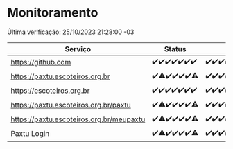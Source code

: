 # Monitoramento

Última verificação: 25/10/2023 21:28:00 -03

|Serviço|Status|Últimas 24h|
|---|---|---|
|https://github.com|<span title="2023-10-18: OK=24">✔️</span><span title="2023-10-19: OK=24">✔️</span><span title="2023-10-20: OK=24">✔️</span><span title="2023-10-21: OK=24">✔️</span><span title="2023-10-22: OK=24">✔️</span><span title="2023-10-23: OK=24">✔️</span><span title="2023-10-24: OK=24">✔️</span>|<span title="24/10/2023 21:28:00 -03 : 200">✔️</span><span title="24/10/2023 22:40:00 -03 : 200">✔️</span><span title="24/10/2023 23:14:00 -03 : 200">✔️</span><span title="25/10/2023 00:06:00 -03 : 200">✔️</span><span title="25/10/2023 01:07:00 -03 : 200">✔️</span><span title="25/10/2023 02:05:00 -03 : 200">✔️</span><span title="25/10/2023 03:08:00 -03 : 200">✔️</span><span title="25/10/2023 04:04:00 -03 : 200">✔️</span><span title="25/10/2023 05:08:00 -03 : 200">✔️</span><span title="25/10/2023 06:06:00 -03 : 200">✔️</span><span title="25/10/2023 07:06:00 -03 : 200">✔️</span><span title="25/10/2023 08:03:00 -03 : 200">✔️</span><span title="25/10/2023 09:10:00 -03 : 200">✔️</span><span title="25/10/2023 10:08:00 -03 : 200">✔️</span><span title="25/10/2023 11:04:00 -03 : 200">✔️</span><span title="25/10/2023 12:05:00 -03 : 200">✔️</span><span title="25/10/2023 13:07:00 -03 : 200">✔️</span><span title="25/10/2023 14:02:00 -03 : 200">✔️</span><span title="25/10/2023 15:07:00 -03 : 200">✔️</span><span title="25/10/2023 16:03:00 -03 : 200">✔️</span><span title="25/10/2023 17:06:00 -03 : 200">✔️</span><span title="25/10/2023 18:03:00 -03 : 200">✔️</span><span title="25/10/2023 19:04:00 -03 : 200">✔️</span><span title="25/10/2023 20:05:00 -03 : 200">✔️</span><span title="25/10/2023 21:28:00 -03 : 200">✔️</span>|
|https://paxtu.escoteiros.org.br|<span title="2023-10-18: OK=24">✔️</span><span title="2023-10-19: OK=23, Falhas=1">⚠️</span><span title="2023-10-20: OK=24">✔️</span><span title="2023-10-21: OK=24">✔️</span><span title="2023-10-22: OK=24">✔️</span><span title="2023-10-23: OK=24">✔️</span><span title="2023-10-24: OK=17, Falhas=7">⚠️</span>|<span title="24/10/2023 21:28:00 -03 : 200">✔️</span><span title="24/10/2023 22:40:00 -03 : 200">✔️</span><span title="24/10/2023 23:14:00 -03 : 200">✔️</span><span title="25/10/2023 00:06:00 -03 : 200">✔️</span><span title="25/10/2023 01:07:00 -03 : 200">✔️</span><span title="25/10/2023 02:05:00 -03 : 200">✔️</span><span title="25/10/2023 03:08:00 -03 : 200">✔️</span><span title="25/10/2023 04:04:00 -03 : 200">✔️</span><span title="25/10/2023 05:08:00 -03 : 200">✔️</span><span title="25/10/2023 06:06:00 -03 : 200">✔️</span><span title="25/10/2023 07:06:00 -03 : 200">✔️</span><span title="25/10/2023 08:03:00 -03 : 200">✔️</span><span title="25/10/2023 09:10:00 -03 : 200">✔️</span><span title="25/10/2023 10:08:00 -03 : 200">✔️</span><span title="25/10/2023 11:04:00 -03 : 200">✔️</span><span title="25/10/2023 12:05:00 -03 : 200">✔️</span><span title="25/10/2023 13:07:00 -03 : 200">✔️</span><span title="25/10/2023 14:02:00 -03 : 200">✔️</span><span title="25/10/2023 15:07:00 -03 : 200">✔️</span><span title="25/10/2023 16:03:00 -03 : 200">✔️</span><span title="25/10/2023 17:06:00 -03 : 200">✔️</span><span title="25/10/2023 18:03:00 -03 : 200">✔️</span><span title="25/10/2023 19:04:00 -03 : 200">✔️</span><span title="25/10/2023 20:05:00 -03 : 200">✔️</span><span title="25/10/2023 21:28:00 -03 : 200">✔️</span>|
|https://escoteiros.org.br|<span title="2023-10-18: OK=24">✔️</span><span title="2023-10-19: OK=24">✔️</span><span title="2023-10-20: OK=24">✔️</span><span title="2023-10-21: OK=24">✔️</span><span title="2023-10-22: OK=24">✔️</span><span title="2023-10-23: OK=24">✔️</span><span title="2023-10-24: OK=24">✔️</span>|<span title="24/10/2023 21:28:00 -03 : 200">✔️</span><span title="24/10/2023 22:40:00 -03 : 200">✔️</span><span title="24/10/2023 23:14:00 -03 : 200">✔️</span><span title="25/10/2023 00:06:00 -03 : 200">✔️</span><span title="25/10/2023 01:07:00 -03 : 200">✔️</span><span title="25/10/2023 02:05:00 -03 : 200">✔️</span><span title="25/10/2023 03:08:00 -03 : 200">✔️</span><span title="25/10/2023 04:04:00 -03 : 200">✔️</span><span title="25/10/2023 05:08:00 -03 : 200">✔️</span><span title="25/10/2023 06:06:00 -03 : 200">✔️</span><span title="25/10/2023 07:06:00 -03 : 200">✔️</span><span title="25/10/2023 08:03:00 -03 : 200">✔️</span><span title="25/10/2023 09:10:00 -03 : 200">✔️</span><span title="25/10/2023 10:08:00 -03 : 200">✔️</span><span title="25/10/2023 11:04:00 -03 : 200">✔️</span><span title="25/10/2023 12:05:00 -03 : 200">✔️</span><span title="25/10/2023 13:07:00 -03 : 200">✔️</span><span title="25/10/2023 14:02:00 -03 : 200">✔️</span><span title="25/10/2023 15:07:00 -03 : 200">✔️</span><span title="25/10/2023 16:03:00 -03 : 200">✔️</span><span title="25/10/2023 17:06:00 -03 : 200">✔️</span><span title="25/10/2023 18:03:00 -03 : 200">✔️</span><span title="25/10/2023 19:04:00 -03 : 200">✔️</span><span title="25/10/2023 20:05:00 -03 : 200">✔️</span><span title="25/10/2023 21:28:00 -03 : 200">✔️</span>|
|https://paxtu.escoteiros.org.br/paxtu|<span title="2023-10-18: OK=24">✔️</span><span title="2023-10-19: OK=23, Falhas=1">⚠️</span><span title="2023-10-20: OK=24">✔️</span><span title="2023-10-21: OK=24">✔️</span><span title="2023-10-22: OK=24">✔️</span><span title="2023-10-23: OK=24">✔️</span><span title="2023-10-24: OK=17, Falhas=7">⚠️</span>|<span title="24/10/2023 21:28:00 -03 : 200">✔️</span><span title="24/10/2023 22:40:00 -03 : 200">✔️</span><span title="24/10/2023 23:14:00 -03 : 200">✔️</span><span title="25/10/2023 00:06:00 -03 : 200">✔️</span><span title="25/10/2023 01:07:00 -03 : 200">✔️</span><span title="25/10/2023 02:05:00 -03 : 200">✔️</span><span title="25/10/2023 03:08:00 -03 : 200">✔️</span><span title="25/10/2023 04:04:00 -03 : 200">✔️</span><span title="25/10/2023 05:08:00 -03 : 200">✔️</span><span title="25/10/2023 06:06:00 -03 : 200">✔️</span><span title="25/10/2023 07:06:00 -03 : 200">✔️</span><span title="25/10/2023 08:03:00 -03 : 200">✔️</span><span title="25/10/2023 09:10:00 -03 : 200">✔️</span><span title="25/10/2023 10:08:00 -03 : 200">✔️</span><span title="25/10/2023 11:05:00 -03 : 200">✔️</span><span title="25/10/2023 12:05:00 -03 : 200">✔️</span><span title="25/10/2023 13:07:00 -03 : 200">✔️</span><span title="25/10/2023 14:02:00 -03 : 200">✔️</span><span title="25/10/2023 15:08:00 -03 : 200">✔️</span><span title="25/10/2023 16:03:00 -03 : 200">✔️</span><span title="25/10/2023 17:06:00 -03 : 200">✔️</span><span title="25/10/2023 18:03:00 -03 : 200">✔️</span><span title="25/10/2023 19:04:00 -03 : 200">✔️</span><span title="25/10/2023 20:05:00 -03 : 200">✔️</span><span title="25/10/2023 21:28:00 -03 : 200">✔️</span>|
|https://paxtu.escoteiros.org.br/meupaxtu|<span title="2023-10-18: OK=24">✔️</span><span title="2023-10-19: OK=23, Falhas=1">⚠️</span><span title="2023-10-20: OK=24">✔️</span><span title="2023-10-21: OK=24">✔️</span><span title="2023-10-22: OK=24">✔️</span><span title="2023-10-23: OK=24">✔️</span><span title="2023-10-24: OK=17, Falhas=7">⚠️</span>|<span title="24/10/2023 21:28:00 -03 : 200">✔️</span><span title="24/10/2023 22:40:00 -03 : 200">✔️</span><span title="24/10/2023 23:14:00 -03 : 200">✔️</span><span title="25/10/2023 00:06:00 -03 : 200">✔️</span><span title="25/10/2023 01:07:00 -03 : 200">✔️</span><span title="25/10/2023 02:05:00 -03 : 200">✔️</span><span title="25/10/2023 03:08:00 -03 : 200">✔️</span><span title="25/10/2023 04:04:00 -03 : 200">✔️</span><span title="25/10/2023 05:08:00 -03 : 200">✔️</span><span title="25/10/2023 06:06:00 -03 : 200">✔️</span><span title="25/10/2023 07:06:00 -03 : 200">✔️</span><span title="25/10/2023 08:03:00 -03 : 200">✔️</span><span title="25/10/2023 09:10:00 -03 : 200">✔️</span><span title="25/10/2023 10:08:00 -03 : 200">✔️</span><span title="25/10/2023 11:05:00 -03 : 200">✔️</span><span title="25/10/2023 12:05:00 -03 : 200">✔️</span><span title="25/10/2023 13:07:00 -03 : 200">✔️</span><span title="25/10/2023 14:02:00 -03 : 200">✔️</span><span title="25/10/2023 15:08:00 -03 : 200">✔️</span><span title="25/10/2023 16:03:00 -03 : 200">✔️</span><span title="25/10/2023 17:06:00 -03 : 200">✔️</span><span title="25/10/2023 18:03:00 -03 : 200">✔️</span><span title="25/10/2023 19:04:00 -03 : 200">✔️</span><span title="25/10/2023 20:05:00 -03 : 200">✔️</span><span title="25/10/2023 21:28:00 -03 : 200">✔️</span>|
|Paxtu Login|<span title="2023-10-18: OK=24">✔️</span><span title="2023-10-19: OK=23, Falhas=1">⚠️</span><span title="2023-10-20: OK=24">✔️</span><span title="2023-10-21: OK=24">✔️</span><span title="2023-10-22: OK=24">✔️</span><span title="2023-10-23: OK=24">✔️</span><span title="2023-10-24: OK=17, Falhas=7">⚠️</span>|<span title="24/10/2023 21:28:00 -03 : 200">✔️</span><span title="24/10/2023 22:40:00 -03 : 200">✔️</span><span title="24/10/2023 23:14:00 -03 : 200">✔️</span><span title="25/10/2023 00:06:00 -03 : 200">✔️</span><span title="25/10/2023 01:07:00 -03 : 200">✔️</span><span title="25/10/2023 02:05:00 -03 : 200">✔️</span><span title="25/10/2023 03:08:00 -03 : 200">✔️</span><span title="25/10/2023 04:04:00 -03 : 200">✔️</span><span title="25/10/2023 05:08:00 -03 : 200">✔️</span><span title="25/10/2023 06:06:00 -03 : 200">✔️</span><span title="25/10/2023 07:06:00 -03 : 200">✔️</span><span title="25/10/2023 08:03:00 -03 : 200">✔️</span><span title="25/10/2023 09:10:00 -03 : 200">✔️</span><span title="25/10/2023 10:08:00 -03 : 200">✔️</span><span title="25/10/2023 11:05:00 -03 : 200">✔️</span><span title="25/10/2023 12:05:00 -03 : 200">✔️</span><span title="25/10/2023 13:07:00 -03 : 200">✔️</span><span title="25/10/2023 14:02:00 -03 : 200">✔️</span><span title="25/10/2023 15:08:00 -03 : 200">✔️</span><span title="25/10/2023 16:03:00 -03 : 200">✔️</span><span title="25/10/2023 17:06:00 -03 : 200">✔️</span><span title="25/10/2023 18:03:00 -03 : 200">✔️</span><span title="25/10/2023 19:04:00 -03 : 200">✔️</span><span title="25/10/2023 20:05:00 -03 : 200">✔️</span><span title="25/10/2023 21:28:00 -03 : 200">✔️</span>|
